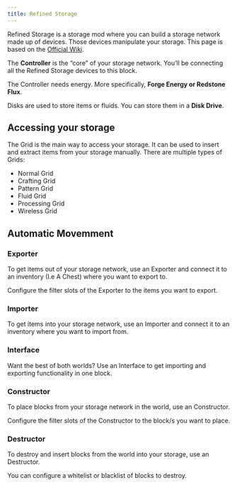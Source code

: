 ```yaml
---
title: Refined Storage
---
```


Refined Storage is a storage mod where you can build a storage network made up of devices. Those devices manipulate your storage. This page is based on the [Official Wiki](https://refinedmods.com/refined-storage/wiki/).

The **Controller** is the “core” of your storage network. You’ll be connecting all the Refined Storage devices to this block.

The Controller needs energy. More specifically, **Forge Energy or Redstone Flux**.

Disks are used to store items or fluids. You can store them in a **Disk Drive**.

## Accessing your storage

The Grid is the main way to access your storage. It can be used to insert and extract items from your storage manually.
There are multiple types of Grids:
- Normal Grid
- Crafting Grid
- Pattern Grid
- Fluid Grid
- Processing Grid
- Wireless Grid
## Automatic Movemment

### Exporter
To get items out of your storage network, use an Exporter and connect it to an inventory (I.e A Chest) where you want to export to.

Configure the filter slots of the Exporter to the items you want to export.

### Importer
To get items into your storage network, use an Importer and connect it to an inventory where you want to import from.

### Interface
Want the best of both worlds? Use an Interface to get importing and exporting functionality in one block.

### Constructor
To place blocks from your storage network in the world, use an Constructor.

Configure the filter slots of the Constructor to the block/s you want to place.

### Destructor
To destroy and insert blocks from the world into your storage, use an Destructor.

You can configure a whitelist or blacklist of blocks to destroy.
